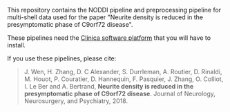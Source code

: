 This repository contains the NODDI pipeline and preprocessing pipeline for multi-shell data used for the paper "Neurite density is reduced in the presymptomatic phase of C9orf72 disease".

These pipelines need the [Clinica software platform](http://www.clinica.run) that you will have to install.

If you use these pipelines, please cite:
> J. Wen, H. Zhang, D. C Alexander, S. Durrleman, A. Routier, D. Rinaldi, M. Houot, P. Couratier, D. Hannequin, F. Pasquier, J. Zhang, O. Colliot, I. Le Ber and A. Bertrand, **Neurite density is reduced in the presymptomatic phase of C9orf72 disease**. Journal of Neurology, Neurosurgery, and Psychiatry, 2018.
>


